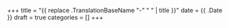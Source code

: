 +++
title = "{{ replace .TranslationBaseName "-" " " | title }}"
date = {{ .Date }}
draft = true
categories = []
+++

